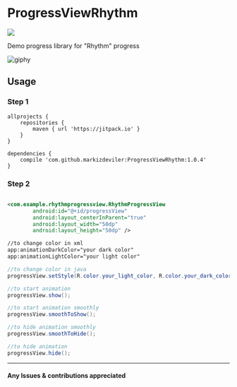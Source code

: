 # ProgressViewRhythm
[![](https://jitpack.io/v/markizdeviler/ProgressViewRhythm.svg)](https://jitpack.io/#markizdeviler/ProgressViewRhythm)

 Demo progress library for "Rhythm" progress
	
![giphy](https://user-images.githubusercontent.com/22816503/37585433-dff58d62-2b7a-11e8-9c3e-f8d2e94bbce2.gif)


## Usage	

### Step 1 
```android
allprojects {
	repositories {
		maven { url 'https://jitpack.io' }
	}
}

dependencies {
	compile 'com.github.markizdeviler:ProgressViewRhythm:1.0.4'
}
``` 

### Step 2
``` xml

<com.example.rhythmprogressview.RhythmProgressView
        android:id="@+id/progressView"
        android:layout_centerInParent="true"
        android:layout_width="50dp"
        android:layout_height="50dp" />
```

``` xml 
//to change color in xml
app:animationDarkColor="your dark color"
app:animationLightColor="your light color"

```

``` java 
//to change color in java
progressView.setStyle(R.color.your_light_color, R.color.your_dark_color)

```


``` java
//to start animation
progressView.show();

//to start animation smoothly
progressView.smoothToShow();

//to hide animation smoothly
progressView.smoothToHide();

//to hide animation
progressView.hide();

```

--------
#### Any Issues & contributions appreciated
